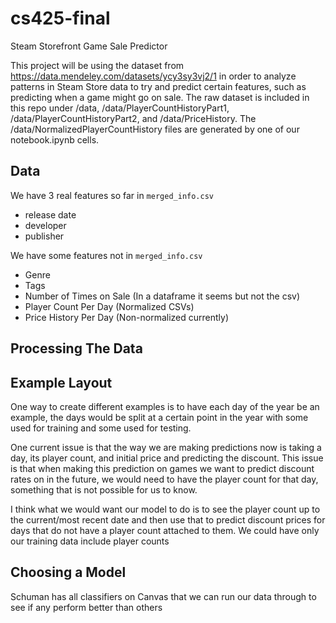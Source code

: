 # cs425-final
Steam Storefront Game Sale Predictor


This project will be using the dataset from https://data.mendeley.com/datasets/ycy3sy3vj2/1 in order to analyze patterns in Steam Store data to try and predict certain features, such as predicting when a game might go on sale.
The raw dataset is included in this repo under /data, /data/PlayerCountHistoryPart1, /data/PlayerCountHistoryPart2, and /data/PriceHistory.
The /data/NormalizedPlayerCountHistory files are generated by one of our notebook.ipynb cells.

## Data
We have 3 real features so far in `merged_info.csv`
* release date
* developer
* publisher

We have some features not in `merged_info.csv`
* Genre
* Tags
* Number of Times on Sale (In a dataframe it seems but not the csv)
* Player Count Per Day (Normalized CSVs)
* Price History Per Day (Non-normalized currently)

## Processing The Data

## Example Layout
One way to create different examples is to have each day of the year be an example, the days would be split at a certain point in the year with some used for training and some used for testing. 

One current issue is that the way we are making predictions now is taking a day, its player count, and initial price and predicting the discount. This issue is that when making this prediction on games we want to predict discount rates on in the future, we would need to have the player count for that day, something that is not possible for us to know.

I think what we would want our model to do is to see the player count up to the current/most recent date and then use that to predict discount prices for days that do not have a player count attached to them. We could have only our training data include player counts

## Choosing a Model
Schuman has all classifiers on Canvas that we can run our data through to see if any perform better than others
